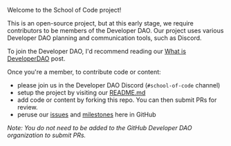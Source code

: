 Welcome to the School of Code project!

This is an open-source project, but at this early stage, we require contributors
to be members of the Developer DAO. Our project uses various Developer DAO
planning and communication tools, such as Discord.

To join the Developer DAO, I'd recommend reading our
[What is DeveloperDAO](https://blog.developerdao.com/what-is-developer-dao)
post.

Once you're a member, to contribute code or content:

- please join us in the Developer DAO Discord (`#school-of-code` channel)
- setup the project by visiting our [README.md](./README.md)
- add code or content by forking this repo. You can then submit PRs for review.
- peruse our [issues](https://github.com/Developer-DAO/school-of-code/issues)
  and [milestones](https://github.com/Developer-DAO/school-of-code/milestones)
  here in GitHub

_Note: You do not need to be added to the GitHub Developer DAO organization to
submit PRs._
